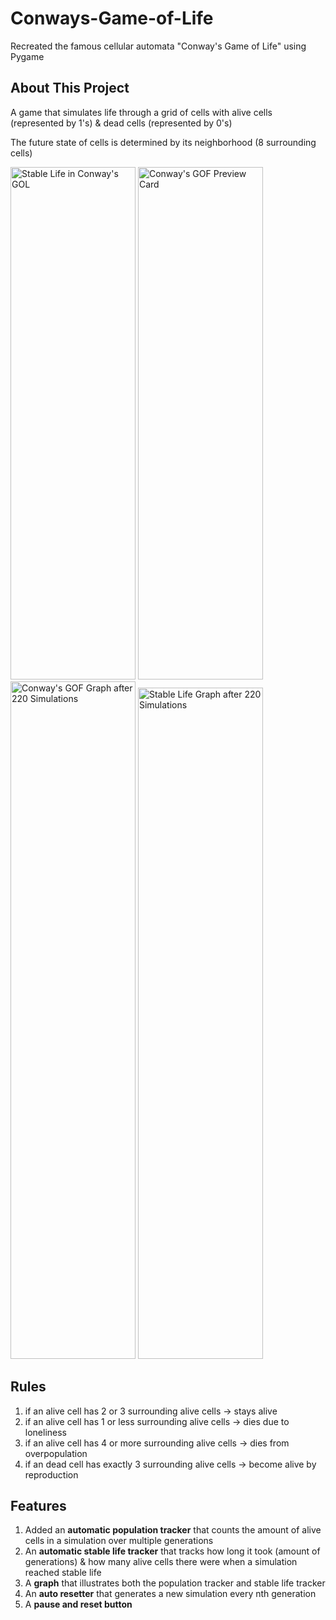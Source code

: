 # Conways-Game-of-Life

Recreated the famous cellular automata "Conway's Game of Life" using Pygame

## About This Project
A game that simulates life through a grid of cells with alive cells (represented by 1's) & dead cells (represented by 0's)

The future state of cells is determined by its neighborhood (8 surrounding cells)

<img width="200" height="820" alt="Stable Life in Conway's GOL" src="https://github.com/user-attachments/assets/4a6ff5ae-f8da-47b2-b49f-5250a30fc44c" />
<img width="200" height="820" alt="Conway's GOF Preview Card" src="https://github.com/user-attachments/assets/24d4d239-b3d8-4c68-ab73-1e33f375ec23" />
<img width="200" height="1084" alt="Conway's GOF Graph after 220 Simulations" src="https://github.com/user-attachments/assets/c639d63f-4053-4f49-aaee-520dd5c7d655" />
<img width="200" height="1074" alt="Stable Life Graph after 220 Simulations" src="https://github.com/user-attachments/assets/e814785e-dc29-4093-a2f6-7b7c70beb485" />

## Rules
1. if an alive cell has 2 or 3 surrounding alive cells -> stays alive
2. if an alive cell has 1 or less surrounding alive cells -> dies due to loneliness
3. if an alive cell has 4 or more surrounding alive cells -> dies from overpopulation
4. if an dead cell has exactly 3 surrounding alive cells -> become alive by reproduction

## Features
1. Added an **automatic population tracker** that counts the amount of alive cells in a simulation over multiple generations
2. An **automatic stable life tracker** that tracks how long it took (amount of generations) & how many alive cells there were when a simulation reached stable life
3. A **graph** that illustrates both the population tracker and stable life tracker
4. An **auto resetter** that generates a new simulation every nth generation
5. A **pause and reset button**